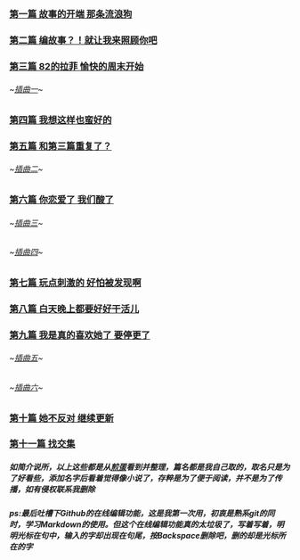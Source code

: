### [第一篇 故事的开端 那条流浪狗](http://jandan.net/t/4382152)

### [第二篇 编故事？！就让我来照顾你吧](http://jandan.net/t/4383117)

### [第三篇 82的拉菲 愉快的周末开始](http://jandan.net/t/4385095)

###### ~[插曲一](http://jandan.net/t/4385188)~

### [第四篇 我想这样也蛮好的](https://jandan.net/t/4385293)

### [第五篇 和第三篇重复了？](http://jandan.net/t/4385319)

###### ~[插曲二](https://jandan.net/t/4386061)~

### [第六篇 你恋爱了 我们酸了](http://jandan.net/t/4386141)

###### ~[插曲三](https://jandan.net/t/4386527)~

###### ~[插曲四](https://jandan.net/t/4386533)~

### [第七篇 玩点刺激的 好怕被发现啊](http://jandan.net/t/4386800)

### [第八篇 白天晚上都要好好干活儿](http://jandan.net/t/4387599)

### [第九篇 我是真的喜欢她了 要停更了](http://jandan.net/t/4387968)

###### ~[插曲五](http://jandan.net/t/4389652)~

###### ~[插曲六](http://jandan.net/t/4390035)~

### [第十篇 她不反对 继续更新](http://jandan.net/t/4390089)

### [第十一篇 找交集](http://jandan.net/t/4390833)

##### 如简介说所，以上这些都是从[煎蛋](http://jandan.net)看到并整理，篇名都是我自己取的，取名只是为了好看些，添加名字后看着觉得像小说了，存粹是为了便于阅读，并不是为了传播，如有侵权联系我删除

##### ps:最后吐槽下Github的在线编辑功能，这是我第一次用，初衷是熟系git的同时，学习Markdown的使用。但这个在线编辑功能真的太垃圾了，写着写着，明明光标在句中，输入的字却出现在句尾，按Backspace删除吧，删的却是光标所在的字
